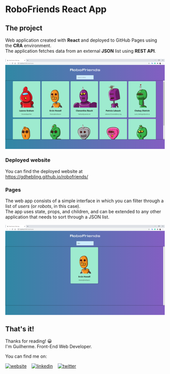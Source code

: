 # RoboFriends React App

## The project
Web application created with **React** and deployed to GitHub Pages using the **CRA** environment.  
The application fetches data from an external **JSON** list using **REST API**.
<br /><br />
<a href="https://gdhebling.github.io/robofriends/" alt="Website Screenshot">![Website Screenshot](src/assets/web-app-screenshot.png)</a>
### Deployed website
You can find the deployed website at https://gdhebling.github.io/robofriends/ 

### Pages
The web app consists of a simple interface in which you can filter through a list of *users* (or *robots*, in this case).  
The app uses state, props, and children, and can be extended to any other application that needs to sort through a JSON list. 
<br /><br />
<a href="https://clone-3665f.web.app" alt="Website Authentication">![Filtered Result](src/assets/web-app-screenshot-filtered.png)</a>

## That's it!
Thanks for reading! 😀 <br />
I'm Guilherme. Front-End Web Developer. <br />

<p align="left">

You can find me on: <br />

<a href="https://gdhebling.com"><img alt="website" width="26px" src="https://www.flaticon.com/svg/static/icons/svg/1828/1828555.svg" /></a>
&nbsp;&nbsp;
<a href="https://www.linkedin.com/in/gdhebling/"><img alt="linkedin" width="26px" src="https://image.flaticon.com/icons/svg/1383/1383262.svg" /></a>
&nbsp;&nbsp;
<a href="https://twitter.com/gdhebling"><img alt="twitter" width="26px" src="https://image.flaticon.com/icons/svg/1383/1383265.svg" /></a>

</p>